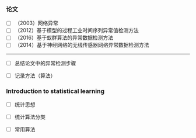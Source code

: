 

### 论文

- [ ] （2003）网络异常
- [ ] （2012）基于模型的过程工业时间序列异常值检测方法
- [ ] （2016）基于蚁群算法的异常数据检测方法
- [ ] （2014）基于神经网络的无线传感器网络异常数据检测方法

-----

- [ ] 总结论文中的异常检测步骤
- [ ] 记录方法（算法）


### Introduction to statistical learning

- [ ] 统计思想
- [ ] 统计算法分类
- [ ] 常用算法

























